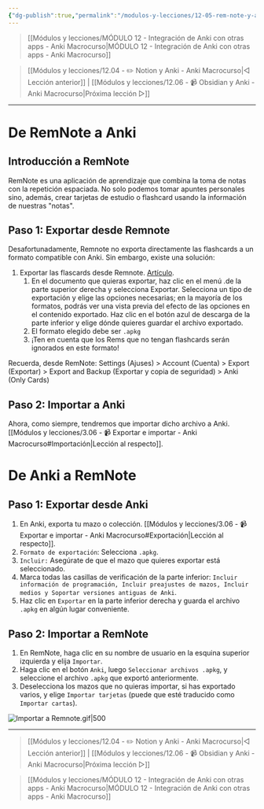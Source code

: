 ```yaml
---
{"dg-publish":true,"permalink":"/modulos-y-lecciones/12-05-rem-note-y-anki-anki-macrocurso/","noteIcon":"","updated":"2024-06-03T19:51:11.119+02:00"}
---
```



> [[Módulos y lecciones/MÓDULO 12 - Integración de Anki con otras apps - Anki Macrocurso\|MÓDULO 12 - Integración de Anki con otras apps - Anki Macrocurso]] 

> [[Módulos y lecciones/12.04 - ✏️ Notion y Anki - Anki Macrocurso\|◁ Lección anterior]] | [[Módulos y lecciones/12.06 - 📹 Obsidian y Anki - Anki Macrocurso\|Próxima lección ▷]]

---

# De RemNote a Anki
## Introducción a RemNote
RemNote es una aplicación de aprendizaje que combina la toma de notas con la repetición espaciada. No solo podemos tomar apuntes personales sino, además, crear tarjetas de estudio o flashcard usando la información de nuestras "notas".

## Paso 1: Exportar desde Remnote
Desafortunadamente, Remnote no exporta directamente las flashcards a un formato compatible con Anki. Sin embargo, existe una solución:

1. Exportar las flascards desde Remnote. [Artículo](https://help.remnote.com/en/articles/7898019-exporting-notes).
	1. En el documento que quieras exportar, haz clic en el menú .de la parte superior derecha y selecciona Exportar. Selecciona un tipo de exportación y elige las opciones necesarias; en la mayoría de los formatos, podrás ver una vista previa del efecto de las opciones en el contenido exportado. Haz clic en el botón azul de descarga de la parte inferior y elige dónde quieres guardar el archivo exportado.
	2. El formato elegido debe ser `.apkg`
	3. ¡Ten en cuenta que los Rems que no tengan flashcards serán ignorados en este formato!

Recuerda, desde RemNote: Settings (Ajuses) > Account (Cuenta) > Export (Exportar) > Export and Backup (Exportar y copia de seguridad) > Anki (Only Cards)

## Paso 2: Importar a Anki
Ahora, como siempre, tendremos que importar dicho archivo a Anki. [[Módulos y lecciones/3.06 - 📹 Exportar e importar - Anki Macrocurso#Importación\|Lección al respecto]].


# De Anki a RemNote
## Paso 1: Exportar desde Anki
1. En Anki, exporta tu mazo o colección. [[Módulos y lecciones/3.06 - 📹 Exportar e importar - Anki Macrocurso#Exportación\|Lección al respecto]].
2. `Formato de exportación`: Selecciona `.apkg`.
3. `Incluir:` Asegúrate de que el mazo que quieres exportar está seleccionado.
4. Marca todas las casillas de verificación de la parte inferior: `Incluir información de programación, Incluir preajustes de mazos, Incluir medios y Soportar versiones antiguas de Anki`.
5. Haz clic en `Exportar` en la parte inferior derecha y guarda el archivo `.apkg` en algún lugar conveniente.

## Paso 2: Importar a RemNote
1. En RemNote, haga clic en su nombre de usuario en la esquina superior izquierda y elija `Importar`.
2. Haga clic en el botón `Anki`, luego `Seleccionar archivos .apkg`, y seleccione el archivo `.apkg` que exportó anteriormente.
3. Deselecciona los mazos que no quieras importar, si has exportado varios, y elige `Importar tarjetas` (puede que esté traducido como `Importar cartas`).

![Importar a Remnote.gif|500](/img/user/M%C3%B3dulos%20y%20lecciones/ANEXOS/Importar%20a%20Remnote.gif)

---

> [[Módulos y lecciones/12.04 - ✏️ Notion y Anki - Anki Macrocurso\|◁ Lección anterior]] | [[Módulos y lecciones/12.06 - 📹 Obsidian y Anki - Anki Macrocurso\|Próxima lección ▷]]

> [[Módulos y lecciones/MÓDULO 12 - Integración de Anki con otras apps - Anki Macrocurso\|MÓDULO 12 - Integración de Anki con otras apps - Anki Macrocurso]]
